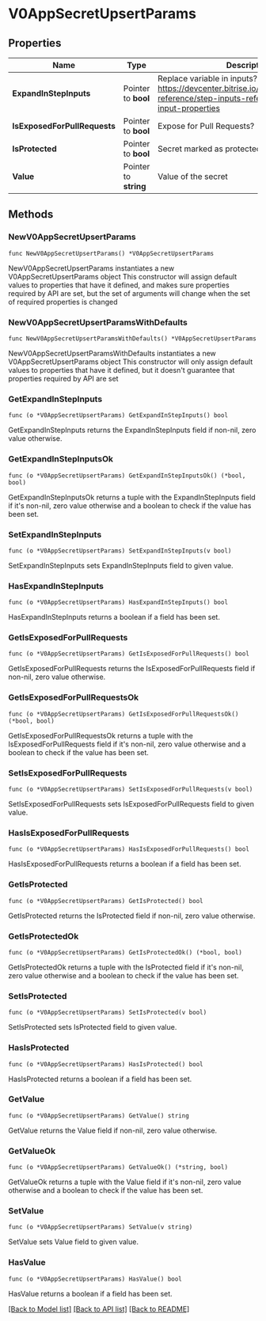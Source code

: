 # V0AppSecretUpsertParams

## Properties

Name | Type | Description | Notes
------------ | ------------- | ------------- | -------------
**ExpandInStepInputs** | Pointer to **bool** | Replace variable in inputs? https://devcenter.bitrise.io/en/references/steps-reference/step-inputs-reference.html#step-input-properties | [optional] 
**IsExposedForPullRequests** | Pointer to **bool** | Expose for Pull Requests? | [optional] 
**IsProtected** | Pointer to **bool** | Secret marked as protected? | [optional] 
**Value** | Pointer to **string** | Value of the secret | [optional] 

## Methods

### NewV0AppSecretUpsertParams

`func NewV0AppSecretUpsertParams() *V0AppSecretUpsertParams`

NewV0AppSecretUpsertParams instantiates a new V0AppSecretUpsertParams object
This constructor will assign default values to properties that have it defined,
and makes sure properties required by API are set, but the set of arguments
will change when the set of required properties is changed

### NewV0AppSecretUpsertParamsWithDefaults

`func NewV0AppSecretUpsertParamsWithDefaults() *V0AppSecretUpsertParams`

NewV0AppSecretUpsertParamsWithDefaults instantiates a new V0AppSecretUpsertParams object
This constructor will only assign default values to properties that have it defined,
but it doesn't guarantee that properties required by API are set

### GetExpandInStepInputs

`func (o *V0AppSecretUpsertParams) GetExpandInStepInputs() bool`

GetExpandInStepInputs returns the ExpandInStepInputs field if non-nil, zero value otherwise.

### GetExpandInStepInputsOk

`func (o *V0AppSecretUpsertParams) GetExpandInStepInputsOk() (*bool, bool)`

GetExpandInStepInputsOk returns a tuple with the ExpandInStepInputs field if it's non-nil, zero value otherwise
and a boolean to check if the value has been set.

### SetExpandInStepInputs

`func (o *V0AppSecretUpsertParams) SetExpandInStepInputs(v bool)`

SetExpandInStepInputs sets ExpandInStepInputs field to given value.

### HasExpandInStepInputs

`func (o *V0AppSecretUpsertParams) HasExpandInStepInputs() bool`

HasExpandInStepInputs returns a boolean if a field has been set.

### GetIsExposedForPullRequests

`func (o *V0AppSecretUpsertParams) GetIsExposedForPullRequests() bool`

GetIsExposedForPullRequests returns the IsExposedForPullRequests field if non-nil, zero value otherwise.

### GetIsExposedForPullRequestsOk

`func (o *V0AppSecretUpsertParams) GetIsExposedForPullRequestsOk() (*bool, bool)`

GetIsExposedForPullRequestsOk returns a tuple with the IsExposedForPullRequests field if it's non-nil, zero value otherwise
and a boolean to check if the value has been set.

### SetIsExposedForPullRequests

`func (o *V0AppSecretUpsertParams) SetIsExposedForPullRequests(v bool)`

SetIsExposedForPullRequests sets IsExposedForPullRequests field to given value.

### HasIsExposedForPullRequests

`func (o *V0AppSecretUpsertParams) HasIsExposedForPullRequests() bool`

HasIsExposedForPullRequests returns a boolean if a field has been set.

### GetIsProtected

`func (o *V0AppSecretUpsertParams) GetIsProtected() bool`

GetIsProtected returns the IsProtected field if non-nil, zero value otherwise.

### GetIsProtectedOk

`func (o *V0AppSecretUpsertParams) GetIsProtectedOk() (*bool, bool)`

GetIsProtectedOk returns a tuple with the IsProtected field if it's non-nil, zero value otherwise
and a boolean to check if the value has been set.

### SetIsProtected

`func (o *V0AppSecretUpsertParams) SetIsProtected(v bool)`

SetIsProtected sets IsProtected field to given value.

### HasIsProtected

`func (o *V0AppSecretUpsertParams) HasIsProtected() bool`

HasIsProtected returns a boolean if a field has been set.

### GetValue

`func (o *V0AppSecretUpsertParams) GetValue() string`

GetValue returns the Value field if non-nil, zero value otherwise.

### GetValueOk

`func (o *V0AppSecretUpsertParams) GetValueOk() (*string, bool)`

GetValueOk returns a tuple with the Value field if it's non-nil, zero value otherwise
and a boolean to check if the value has been set.

### SetValue

`func (o *V0AppSecretUpsertParams) SetValue(v string)`

SetValue sets Value field to given value.

### HasValue

`func (o *V0AppSecretUpsertParams) HasValue() bool`

HasValue returns a boolean if a field has been set.


[[Back to Model list]](../README.md#documentation-for-models) [[Back to API list]](../README.md#documentation-for-api-endpoints) [[Back to README]](../README.md)


